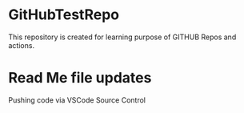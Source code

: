 # GitHubTestRepo
This repository is created for learning purpose of GITHUB Repos and actions.

# Read Me file updates
Pushing code via VSCode Source Control